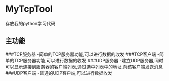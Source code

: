 
# MyTcpTool
存放我的python学习代码
## 主功能
###TCP服务器
-简单的TCP服务器功能,可以进行数据的收发
###TCP客户端
-简单的TCP服务器功能,可以进行数据的收发
###UDP服务器
-建立UDP服务器,同时可以显示连接到服务器的客户端列表,通过选中列表中的地址,向该客户端发送消息
###UDP客户端
-普通的UDP客户端,可以进行数据收发
